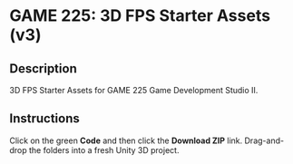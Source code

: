 # GAME 225: 3D FPS Starter Assets (v3)

## Description
3D FPS Starter Assets for GAME 225 Game Development Studio II.

## Instructions
Click on the green **Code** and then click the **Download ZIP** link. Drag-and-drop the folders into a fresh Unity 3D project.
